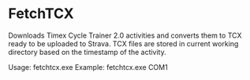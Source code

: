 FetchTCX
========

Downloads Timex Cycle Trainer 2.0 activities and converts them to TCX ready to be uploaded to Strava. TCX files are stored in current working directory based on the timestamp of the activity.

Usage: fetchtcx.exe <COM Port>
Example: fetchtcx.exe COM1
